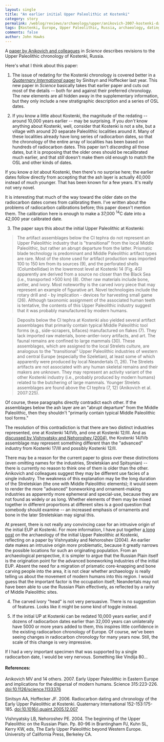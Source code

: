 ```yaml
---
layout: single 
title: "An earlier initial Upper Paleolithic at Kostenki" 
category: story
permalink: /weblog/reviews/archaeology/upper/anikovich-2007-kostenki-date.html
tags: [Kostenki, Europe, Upper Paleolithic, Russia, archaeology, dating] 
comments: false 
author: John Hawks 
---
```


A <a href="http://dx.doi.org/10.1126/science.1133376">paper by Anikovich and colleagues</a> in <i>Science</i> describes revisions to the Upper Paleolithic chronology of Kostenki, Russia.

Here's what I think about this paper: 

1. The issue of redating for the Kostenki chronology is covered better in a <a href="http://dx.doi.org/10.1016/j.quaint.2005.12.007"><i>Quaternary International</i> paper</a> by Sinitsyn and Hoffecker last year. This new paper in <i>Science</i> basically takes that earlier paper and cuts out most of the details -- both for and against their preferred chronology. The new elements are all hidden away in the supplementary information, but they only include a new stratigraphic description and a series of OSL dates. 

2. If you know a little about Kostenki, the magnitude of the redating -- around 10,000 years earlier -- may be surprising. If you <i>don't</i> know anything about Kostenki, well, consider that Kostenki is not a site, but a village with around 20 separate Paleolithic localities around it. Many of these localities already have long series of radiocarbon dates, so that the chronology of the entire array of localities has been based on hundreds of radiocarbon dates. This paper isn't <i>discarding</i> all those dates, but it is proposing that the older ones should be recalibrated much earlier, and that <i>still</i> doesn't make them old enough to match the OSL and other kinds of dates. 

If you know <i>a lot</i> about Kostenki, then there's no surprise here; the earlier dates follow directly from accepting that the ash layer is actually 40,000 instead of much younger. That has been known for a few years. It's really not very novel. 

It is interesting that much of the way toward the older date on the radiocarbon dates comes from calibrating them. I've written about the problems of radiocarbon calibrations before; this paper doesn't mention them. The calibration here is enough to make a 37,000 <sup>14</sup>C date into a 42,000 year calibrated date. 

3. The paper says this about the initial Upper Paleolithic at Kostenki: 

<blockquote>The artifact assemblages below the CI tephra do not represent an Upper Paleolithic industry that is "transitional" from the local Middle Paleolithic, but rather an abrupt departure from the latter. Prismatic blade technology is predominant and Middle Paleolithic artifact types are rare. Most of the stone used for artifact production was imported 100 to 150 km from its sources (9), and the perforated shells (Columbellidae) in the lowermost level at Kostenki 14 (Fig. 4G) apparently are derived from a source no closer than the Black Sea (i.e., transported >500 km) (8). Other raw materials include bone, antler, and ivory. Most noteworthy is the carved ivory piece that may represent an example of figurative art. Novel technologies include the rotary drill and - by implication - devices for harvesting small game (26). Although taxonomic assignment of the associated human teeth is tentative, the contents of this Upper Paleolithic industry suggest that it was probably manufactured by modern humans.</blockquote>

<blockquote>Deposits below the CI tephra at Kostenki also yielded several artifact assemblages that primarily contain typical Middle Paleolithic tool forms (e.g., side-scrapers, bifaces) manufactured on flakes (7). They lack imported raw materials, bone-antler-ivory artifacts, and art. The faunal remains are confined to large mammals (30). These assemblages, which are assigned to the local Strelets culture, are analogous to the "transitional" Upper Paleolithic industries of western and central Europe (especially the Szeletian), at least some of which apparently were produced by local Neandertals (1, 26). The Strelets artifacts are not associated with any human skeletal remains and their makers are unknown. They may represent an activity variant of the other Kostenki industry (i.e., probably produced by modern humans) related to the butchering of large mammals. Younger Strelets assemblages are found above the CI tephra (7, 12) (Anikovich et al. 2007:225).</blockquote>

Of course, these paragraphs directly contradict each other. If the assemblages below the ash layer are an "abrupt departure" from the Middle Paleolithic, then they shouldn't "primarily contain typical Middle Paleolithic tool forms." 

The resolution of this contradiction is that there are two distinct industries represented, one at Kostenki 14/IVb, and one at Kostenki 12/III. And as <a href="http://johnhawks.net/weblog/reviews/archaeology/upper/vishnyatsky_2004_kostenki.html">discussed by Vishnyatsky and Nehoroshev (2004)<a/>, the Kostenki 14/IVb assemblage may represent something different than the "advanced" industry from Kostenki 17/III and possibly Kostenki 12/II. 

There may be a reason for the current paper to gloss over these distinctions (even omitting names for the industries, Streletskian and Spitsynian) -- there is currently no reason to think one of them is older than the other. Anikovich and colleagues suggest they may be different use facies of a single industry. The weakness of this explanation may be the long duration of the Streletskian (the one with Middle Paleolithic elements); it would seem to render the more "advanced" boneworking and ornament-making industries as apparently more ephemeral and special-use, because they are not found as widely or as long. Whether elements of them may be mixed together in different proportions at different sites is a good question that somebody should examine -- an increased emphasis of ornaments and bone in the later Streletskian may signal this. 

At present, there is not really any convincing case for an intrusive origin of the initial EUP at Kostenki. For more information, I have put together <a href="http://johnhawks.net/weblog/reviews/archaeology/upper/vishnyatsky_2004_kostenki.html">a long post</a> on the archaeology of the initial Upper Paleolithic</a> at Kostenki, reflecting on a paper by Vishnyatsky and Nehoroshev (2004). An earlier date makes an intrusive origin <i>more</i> problematic, because it greatly narrows the possible locations for such an originating population. From an archaeological perspective, it is simpler to argue that the Russian Plain itself is the origination point for the advanced boneworking industries of the initial EUP. Absent the need for a migration of prismatic core-knapping and bone carving people into the area, it is not clear whether archaeology is really telling us about the movement of modern humans into this region. I would guess that the important factor is the occupation itself; Neandertals may not have been able to use the Russian Plain effectively, as reflected by a rarity of Middle Paleolithic sites. 

4. The carved ivory "head" is not very persuasive. There is no suggestion of features. Looks like it might be some kind of toggle instead. 

5. If the initial UP at Kostenki can be redated 10,000 years earlier, and if dozens of radiocarbon dates earlier than 32,000 years can unilaterally have 5000 or more years added to them, this inspires little confidence in the existing radiocarbon chronology of Europe. Of course, we've been seeing changes in radiocarbon chronology for many years now. Still, the scale of this change is very impressive. 

If I had a very important specimen that was supported by a single radiocarbon date, I would be very nervous. Something like Vindija 80...





<h4>References:</h4>

<p class="cite">Anikovich MV and 14 others. 2007. Early Upper Paleolithic in Eastern Europe and implications for the dispersal of modern humans. Science 315:223-226. <a href="http://dx.doi.org/10.1126/science.1133376">doi:10.1126/science.1133376</a></p>

<p class="cite">Sinitsyn AA, Hoffecker JF. 2006. Radiocarbon dating and chronology of the Early Upper Paleolithic at Kostenki. Quaternary International 152-153:175-185. <a href="http://dx.doi.org/10.1016/j.quaint.2005.12.007">doi:10.1016/j.quaint.2005.12.007</a></p>

<p class="cite">Vishnyatsky LB, Nehoroshev PE. 2004. The beginning of the Upper Paleolithic on the Russian Plain. Pp. 80-96 in Brantingham PJ, Kuhn SL, Kerry KW, eds, The Early Upper Paleolithic beyond Western Europe. University of California Press, Berkeley CA. </p>



